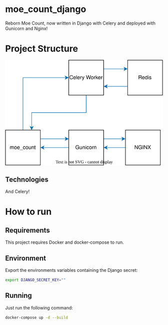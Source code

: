 # moe_count_django

Reborn Moe Count, now written in Django with Celery and deployed with Gunicorn and Nginx!

# Project Structure

<img src="diagrams/diagram.svg"/>

## Technologies

<!--START_SECTION:stack-->
<!--END_SECTION:stack-->

And Celery!

# How to run

## Requirements

This project requires Docker and docker-compose to run.

## Environment
Export the environments variables containing the Django secret:

```sh
export DJANGO_SECRET_KEY=""
```

## Running

Just run the following command:

```sh
docker-compose up -d --build
```

